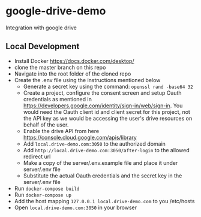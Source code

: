 # google-drive-demo
Integration with google drive

## Local Development
- Install Docker https://docs.docker.com/desktop/
- clone the master branch on this repo
- Navigate into the root folder of the cloned repo
- Create the .env file using the instructions mentioned below
  - Generate a secret key using the command: `openssl rand -base64 32`
  - Create a project, configure the consent screen and setup Oauth credentials as mentioned in https://developers.google.com/identity/sign-in/web/sign-in. You would need the Oauth client id and client secret for this project, not the API key as we would be accessing the user's drive resources on behalf of the user.
  - Enable the drive API from here https://console.cloud.google.com/apis/library
  - Add `local.drive-demo.com:3050` to the authorized domain
  - Add `http://local.drive-demo.com:3050/after-login` to the allowed redirect url
  - Make a copy of the server/.env.example file and place it under server/.env file
  - Substitute the actual Oauth credentials and the secret key in the server/.env file
- Run `docker-compose build`
- Run `docker-compose up`
- Add the host mapping `127.0.0.1 local.drive-demo.com` to you /etc/hosts
- Open `local.drive-demo.com:3050` in your browser
